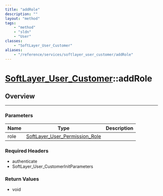 ```yaml
---
title: "addRole"
description: ""
layout: "method"
tags:
    - "method"
    - "sldn"
    - "User"
classes:
    - "SoftLayer_User_Customer"
aliases:
    - "/reference/services/softlayer_user_customer/addRole"
---
```

# [SoftLayer_User_Customer](/reference/services/SoftLayer_User_Customer)::addRole




## Overview 


-----

### Parameters 
|Name | Type | Description |
| --- | --- | --- |
|role| <a href='/reference/datatypes/SoftLayer_User_Permission_Role'>SoftLayer_User_Permission_Role </a>| |


### Required Headers
* authenticate
* SoftLayer_User_CustomerInitParameters


### Return Values
* void




